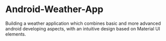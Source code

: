 # Android-Weather-App
Building a weather application which combines basic and more advanced android developing aspects, with an intuitive design based on Material UI elements.
